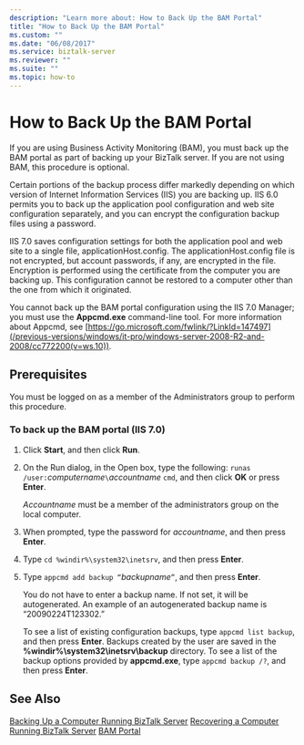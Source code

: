 ```yaml
---
description: "Learn more about: How to Back Up the BAM Portal"
title: "How to Back Up the BAM Portal"
ms.custom: ""
ms.date: "06/08/2017"
ms.service: biztalk-server
ms.reviewer: ""
ms.suite: ""
ms.topic: how-to
---
```

# How to Back Up the BAM Portal
If you are using Business Activity Monitoring (BAM), you must back up the BAM portal as part of backing up your BizTalk server. If you are not using BAM, this procedure is optional.

 Certain portions of the backup process differ markedly depending on which version of Internet Information Services (IIS) you are backing up. IIS 6.0 permits you to back up the application pool configuration and web site configuration separately, and you can encrypt the configuration backup files using a password.

 IIS 7.0 saves configuration settings for both the application pool and web site to a single file, applicationHost.config. The applicationHost.config file is not encrypted, but account passwords, if any, are encrypted in the file. Encryption is performed using the certificate from the computer you are backing up. This configuration cannot be restored to a computer other than the one from which it originated.

 You cannot back up the BAM portal configuration using the IIS 7.0 Manager; you must use the **Appcmd.exe** command-line tool. For more information about Appcmd, see [https://go.microsoft.com/fwlink/?LinkId=147497](/previous-versions/windows/it-pro/windows-server-2008-R2-and-2008/cc772200(v=ws.10)).

## Prerequisites
 You must be logged on as a member of the Administrators group to perform this procedure.

### To back up the BAM portal (IIS 7.0)

1.  Click **Start**, and then click **Run**.

2.  On the Run dialog, in the Open box, type the following: `runas /user:`*computername*`\`*accountname* `cmd`, and then click **OK** or press **Enter**.

     *Accountname* must be a member of the administrators group on the local computer.

3.  When prompted, type the password for *accountname*, and then press **Enter**.

4.  Type `cd %windir%\system32\inetsrv`, and then press **Enter**.

5.  Type `appcmd add backup “`*backupname*`”`, and then press **Enter**.

     You do not have to enter a backup name. If not set, it will be autogenerated. An example of an autogenerated backup name is “20090224T123302.”

     To see a list of existing configuration backups, type `appcmd list backup`, and then press **Enter**. Backups created by the user are saved in the **%windir%\system32\inetsrv\backup** directory. To see a list of the backup options provided by **appcmd.exe**, type `appcmd backup /?`, and then press **Enter**.

## See Also
 [Backing Up a Computer Running BizTalk Server](../core/backing-up-a-computer-running-biztalk-server.md)
 [Recovering a Computer Running BizTalk Server](../core/recovering-a-computer-running-biztalk-server.md)
 [BAM Portal](../core/bam-portal.md)
